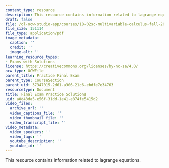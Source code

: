 ```yaml
---
content_type: resource
description: This resource contains information related to lagrange equations.
draft: false
file: /ol-ocw-studio-app/courses/18-02sc-multivariable-calculus-fall-2010/a0d43da5e56f31dd1e41e874fe5415d2_MIT18_02SC_pracfinalsol.pdf
file_size: 151114
file_type: application/pdf
image_metadata:
  caption: ''
  credit: ''
  image-alt: ''
learning_resource_types:
- Exams with Solutions
license: https://creativecommons.org/licenses/by-nc-sa/4.0/
ocw_type: OCWFile
parent_title: Practice Final Exam
parent_type: CourseSection
parent_uid: 37347015-2d61-a306-21c6-ebdfe7e34763
resourcetype: Document
title: Final Exam Practice Solutions
uid: a0d43da5-e56f-31dd-1e41-e874fe5415d2
video_files:
  archive_url: ''
  video_captions_file: ''
  video_thumbnail_file: ''
  video_transcript_file: ''
video_metadata:
  video_speakers: ''
  video_tags: ''
  youtube_description: ''
  youtube_id: ''
---
```

This resource contains information related to lagrange equations.